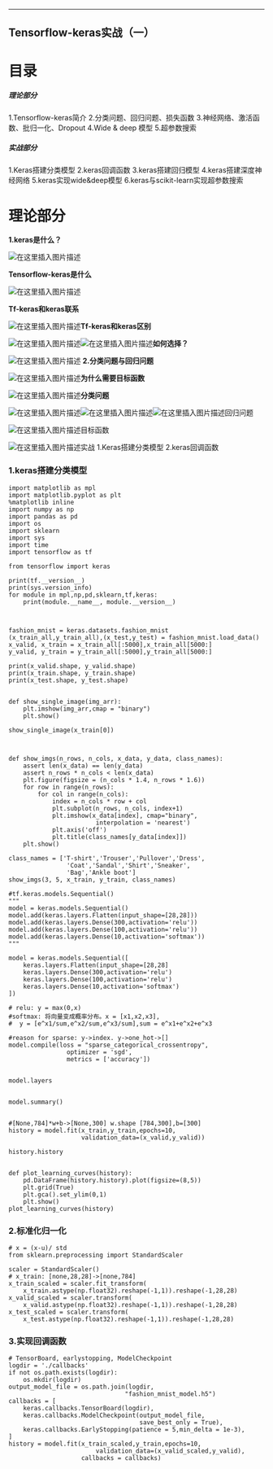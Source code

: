 ﻿---
Tensorflow-keras实战（一）
---

# 目录

##### 理论部分
1.Tensorflow-keras简介
2.分类问题、回归问题、损失函数
3.神经网络、激活函数、批归一化、Dropout
4.Wide & deep 模型
5.超参数搜索

##### 实战部分
1.Keras搭建分类模型
2.keras回调函数
3.keras搭建回归模型
4.keras搭建深度神经网络
5.keras实现wide&deep模型
6.keras与scikit-learn实现超参数搜索

# 理论部分



**1.keras是什么？**

![在这里插入图片描述](https://img-blog.csdnimg.cn/20190904141307488.png?x-oss-process=image/watermark,type_ZmFuZ3poZW5naGVpdGk,shadow_10,text_aHR0cHM6Ly9ibG9nLmNzZG4ubmV0L1hCX3BsZWFzZQ==,size_16,color_FFFFFF,t_70)

**Tensorflow-keras是什么**

![在这里插入图片描述](https://img-blog.csdnimg.cn/20190904141359623.png)

**Tf-keras和keras联系**

![在这里插入图片描述](https://img-blog.csdnimg.cn/20190904141529591.png)**Tf-keras和keras区别**

![在这里插入图片描述](https://img-blog.csdnimg.cn/20190904141658875.png?x-oss-process=image/watermark,type_ZmFuZ3poZW5naGVpdGk,shadow_10,text_aHR0cHM6Ly9ibG9nLmNzZG4ubmV0L1hCX3BsZWFzZQ==,size_16,color_FFFFFF,t_70)![在这里插入图片描述](https://img-blog.csdnimg.cn/20190904141733610.png?x-oss-process=image/watermark,type_ZmFuZ3poZW5naGVpdGk,shadow_10,text_aHR0cHM6Ly9ibG9nLmNzZG4ubmV0L1hCX3BsZWFzZQ==,size_16,color_FFFFFF,t_70)**如何选择？**

![在这里插入图片描述](https://img-blog.csdnimg.cn/20190904141820555.png)
**2.分类问题与回归问题**

![在这里插入图片描述](https://img-blog.csdnimg.cn/20190904142328900.png)**为什么需要目标函数**

![在这里插入图片描述](https://img-blog.csdnimg.cn/20190904142556362.png)**分类问题**

![在这里插入图片描述](https://img-blog.csdnimg.cn/20190904142811142.png?x-oss-process=image/watermark,type_ZmFuZ3poZW5naGVpdGk,shadow_10,text_aHR0cHM6Ly9ibG9nLmNzZG4ubmV0L1hCX3BsZWFzZQ==,size_16,color_FFFFFF,t_70)![在这里插入图片描述](https://img-blog.csdnimg.cn/20190904142900496.png?x-oss-process=image/watermark,type_ZmFuZ3poZW5naGVpdGk,shadow_10,text_aHR0cHM6Ly9ibG9nLmNzZG4ubmV0L1hCX3BsZWFzZQ==,size_16,color_FFFFFF,t_70)![在这里插入图片描述](https://img-blog.csdnimg.cn/20190904142958381.png)回归问题

![在这里插入图片描述](https://img-blog.csdnimg.cn/20190904143048431.png)目标函数

![在这里插入图片描述](https://img-blog.csdnimg.cn/20190904143113343.png)实战
1.Keras搭建分类模型
2.keras回调函数

### 1.keras搭建分类模型

```
import matplotlib as mpl
import matplotlib.pyplot as plt
%matplotlib inline
import numpy as np
import pandas as pd
import os
import sklearn
import sys
import time
import tensorflow as tf

from tensorflow import keras

print(tf.__version__)
print(sys.version_info)
for module in mpl,np,pd,sklearn,tf,keras:
    print(module.__name__, module.__version__)



fashion_mnist = keras.datasets.fashion_mnist
(x_train_all,y_train_all),(x_test,y_test) = fashion_mnist.load_data()
x_valid, x_train = x_train_all[:5000],x_train_all[5000:]
y_valid, y_train = y_train_all[:5000],y_train_all[5000:]

print(x_valid.shape, y_valid.shape)
print(x_train.shape, y_train.shape)
print(x_test.shape, y_test.shape)


def show_single_image(img_arr):
    plt.imshow(img_arr,cmap = "binary")
    plt.show()
    
show_single_image(x_train[0])



def show_imgs(n_rows, n_cols, x_data, y_data, class_names):
    assert len(x_data) == len(y_data)
    assert n_rows * n_cols < len(x_data)
    plt.figure(figsize = (n_cols * 1.4, n_rows * 1.6))
    for row in range(n_rows):
        for col in range(n_cols):
            index = n_cols * row + col
            plt.subplot(n_rows, n_cols, index+1)
            plt.imshow(x_data[index], cmap="binary",
                        interpolation = 'nearest')
            plt.axis('off')
            plt.title(class_names[y_data[index]])
    plt.show()
    
class_names = ['T-shirt','Trouser','Pullover','Dress',
                'Coat','Sandal','Shirt','Sneaker',
                'Bag','Ankle boot']
show_imgs(3, 5, x_train, y_train, class_names)

#tf.keras.models.Sequential()
"""
model = keras.models.Sequential()
model.add(keras.layers.Flatten(input_shape=[28,28]))
model.add(keras.layers.Dense(300,activation='relu'))
model.add(keras.layers.Dense(100,activation='relu'))
model.add(keras.layers.Dense(10,activation='softmax'))
"""

model = keras.models.Sequential([
    keras.layers.Flatten(input_shape=[28,28]
    keras.layers.Dense(300,activation='relu')
    keras.layers.Dense(100,activation='relu')
    keras.layers.Dense(10,activation='softmax')
])

# relu: y = max(0,x)
#softmax: 将向量变成概率分布。x = [x1,x2,x3],
#  y = [e^x1/sum,e^x2/sum,e^x3/sum],sum = e^x1+e^x2+e^x3

#reason for sparse: y->index. y->one_hot->[]
model.compile(loss = "sparse_categorical_crossentropy",
                optimizer = 'sgd',
                metrics = ['accuracy'])


model.layers


model.summary()


#[None,784]*w+b->[None,300] w.shape [784,300],b=[300]
history = model.fit(x_train,y_train,epochs=10,
                    validation_data=(x_valid,y_valid))
                
history.history


def plot_learning_curves(history):
    pd.DataFrame(history.history).plot(figsize=(8,5))
    plt.grid(True)
    plt.gca().set_ylim(0,1)
    plt.show()
plot_learning_curves(history)
```

### 2.标准化归一化


```
# x = (x-u)/ std
from sklearn.preprocessing import StandardScaler

scaler = StandardScaler()
# x_train: [none,28,28]->[none,784]
x_train_scaled = scaler.fit_transform(
    x_train.astype(np.float32).reshape(-1,1)).reshape(-1,28,28)
x_valid_scaled = scaler.transform(
    x_valid.astype(np.float32).reshape(-1,1)).reshape(-1,28,28)
x_test_scaled = scaler.transform(
    x_test.astype(np.float32).reshape(-1,1)).reshape(-1,28,28)
```

### 3.实现回调函数

```
# TensorBoard, earlystopping, ModelCheckpoint
logdir = './callbacks'
if not os.path.exists(logdir):
    os.mkdir(logdir)
output_model_file = os.path.join(logdir,
                                "fashion_mnist_model.h5")
callbacks = [
    keras.callbacks.TensorBoard(logdir),
    keras.callbacks.ModelCheckpoint(output_model_file,
                                    save_best_only = True),
    keras.callbacks.EarlyStopping(patience = 5,min_delta = 1e-3),
]
history = model.fit(x_train_scaled,y_train,epochs=10,
                        validation_data=(x_valid_scaled,y_valid),
                    callbacks = callbacks)
```





